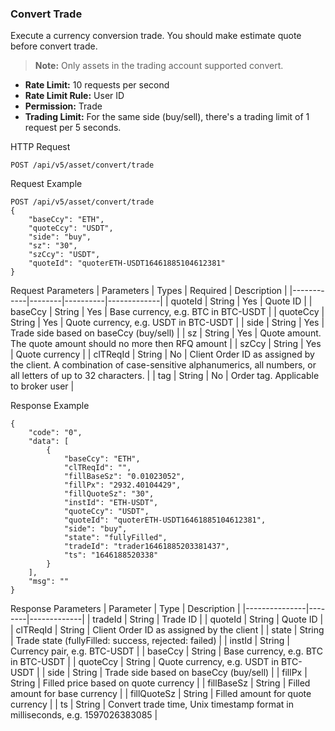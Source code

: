 ### Convert Trade

Execute a currency conversion trade. You should make estimate quote before convert trade.

> **Note:** Only assets in the trading account supported convert.

- **Rate Limit:** 10 requests per second
- **Rate Limit Rule:** User ID
- **Permission:** Trade
- **Trading Limit:** For the same side (buy/sell), there's a trading limit of 1 request per 5 seconds.

HTTP Request
```
POST /api/v5/asset/convert/trade
```

Request Example
```
POST /api/v5/asset/convert/trade
{
    "baseCcy": "ETH",
    "quoteCcy": "USDT",
    "side": "buy",
    "sz": "30",
    "szCcy": "USDT",
    "quoteId": "quoterETH-USDT16461885104612381"
}
```

Request Parameters
| Parameters | Types  | Required | Description |
|------------|--------|----------|-------------|
| quoteId    | String | Yes      | Quote ID |
| baseCcy    | String | Yes      | Base currency, e.g. BTC in BTC-USDT |
| quoteCcy   | String | Yes      | Quote currency, e.g. USDT in BTC-USDT |
| side       | String | Yes      | Trade side based on baseCcy (buy/sell) |
| sz         | String | Yes      | Quote amount. The quote amount should no more then RFQ amount |
| szCcy      | String | Yes      | Quote currency |
| clTReqId   | String | No       | Client Order ID as assigned by the client. A combination of case-sensitive alphanumerics, all numbers, or all letters of up to 32 characters. |
| tag        | String | No       | Order tag. Applicable to broker user |

Response Example
```
{
    "code": "0",
    "data": [
        {
            "baseCcy": "ETH",
            "clTReqId": "",
            "fillBaseSz": "0.01023052",
            "fillPx": "2932.40104429",
            "fillQuoteSz": "30",
            "instId": "ETH-USDT",
            "quoteCcy": "USDT",
            "quoteId": "quoterETH-USDT16461885104612381",
            "side": "buy",
            "state": "fullyFilled",
            "tradeId": "trader16461885203381437",
            "ts": "1646188520338"
        }
    ],
    "msg": ""
}
```

Response Parameters
| Parameter     | Type   | Description |
|---------------|--------|-------------|
| tradeId       | String | Trade ID |
| quoteId       | String | Quote ID |
| clTReqId      | String | Client Order ID as assigned by the client |
| state         | String | Trade state (fullyFilled: success, rejected: failed) |
| instId        | String | Currency pair, e.g. BTC-USDT |
| baseCcy       | String | Base currency, e.g. BTC in BTC-USDT |
| quoteCcy      | String | Quote currency, e.g. USDT in BTC-USDT |
| side          | String | Trade side based on baseCcy (buy/sell) |
| fillPx        | String | Filled price based on quote currency |
| fillBaseSz    | String | Filled amount for base currency |
| fillQuoteSz   | String | Filled amount for quote currency |
| ts            | String | Convert trade time, Unix timestamp format in milliseconds, e.g. 1597026383085 |

